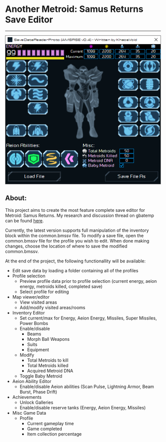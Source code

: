 # Another Metroid: Samus Returns Save Editor
---
![MSRAU](https://github.com/KhaosVoid/AMSRSE/blob/master/Screenshots/sdrp-screenshot-v0.4.png?raw=true)

## About:
This project aims to create the most feature complete save editor for Metroid: Samus Returns. My research and discussion thread on gbatemp can be found [here](https://gbatemp.net/threads/another-metroid-samus-returns-save-editor.488164/).

Currently, the latest version supports full manipulation of the inventory block within the common.bmssv file. To modify a save file, open the common.bmssv file for the profile you wish to edit. When done making changes, choose the location of where to save the modified common.bmssv.

At the end of the project, the following functionallity will be available:

* Edit save data by loading a folder containing all of the profiles
* Profile selection
  * Preview profile data prior to profile selection (current energy, aeion energy, metroids killed, completed save)
  * Select profile for editing
* Map viewer/editor
  * View visited areas
  * Add/modify visited areas/rooms
* Inventory Editor
  * Set current/max for Energy, Aeion Energy, Missiles, Super Missiles, Power Bombs
  * Enable/disable
    * Beams
    * Morph Ball Weapons
    * Suits
    * Equipment
  * Modify
    * Total Metroids to kill
    * Total Metroids killed
    * Acquired Metroid DNA
  * Toggle Baby Metroid
* Aeion Ability Editor
  * Enable/disable Aeion abilities (Scan Pulse, Lightning Armor, Beam Burst, Phase Drift)
* Achievements
  * Unlock Galleries
  * Enable/disable reserve tanks (Energy, Aeion Energy, Missiles)
* Misc Game Data
  * Profile
    * Current gameplay time
    * Game completed
    * Item collection percentage

